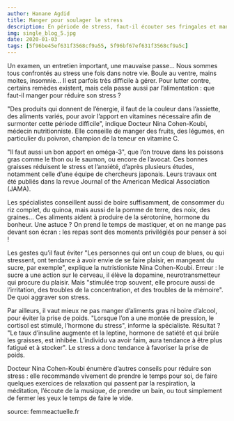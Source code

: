 ```yaml
---
author: Hanane Agdid
title: Manger pour soulager le stress
description: En période de stress, faut-il écouter ses fringales et manger du sucre ? Doit-on plutôt favoriser les légumes ? Docteur Nina Cohen-Koubi, médecin nutritionniste, nous répond.
img: single_blog_5.jpg
date: 2020-01-03
tags: [5f96be45ef631f3568cf9a55, 5f96bf67ef631f3568cf9a5c]
---
```


Un examen, un entretien important, une mauvaise passe… Nous sommes tous confrontés au stress une fois dans notre vie. Boule au ventre, mains moites, insomnie… Il est parfois très difficile à gérer. Pour lutter contre, certains remèdes existent, mais cela passe aussi par l’alimentation : que faut-il manger pour réduire son stress ?

"Des produits qui donnent de l’énergie, il faut de la couleur dans l’assiette, des aliments variés, pour avoir l’apport en vitamines nécessaire afin de surmonter cette période difficile", indique Docteur Nina Cohen-Koubi, médecin nutritionniste. Elle conseille de manger des fruits, des légumes, en particulier du poivron, champion de la teneur en vitamine C.

"Il faut aussi un bon apport en oméga-3", que l’on trouve dans les poissons gras comme le thon ou le saumon, ou encore de l’avocat. Ces bonnes graisses réduisent le stress et l’anxiété, d’après plusieurs études, notamment celle d’une équipe de chercheurs japonais. Leurs travaux ont été publiés dans la revue Journal of the American Medical Association (JAMA).

Les spécialistes conseillent aussi de boire suffisamment, de consommer du riz complet, du quinoa, mais aussi de la pomme de terre, des noix, des graines... Ces aliments aident à produire de la sérotonine, hormone du bonheur. Une astuce ? On prend le temps de mastiquer, et on ne mange pas devant son écran : les repas sont des moments privilégiés pour penser à soi !

Les gestes qu’il faut éviter
"Les personnes qui ont un coup de blues, ou qui stressent, ont tendance à avoir envie de se faire plaisir, en mangeant du sucre, par exemple", explique la nutristioniste Nina Cohen-Koubi. Erreur : le sucre a une action sur le cerveau, il élève la dopamine, neurotransmetteur qui procure du plaisir. Mais "stimulée trop souvent, elle procure aussi de l’irritation, des troubles de la concentration, et des troubles de la mémoire". De quoi aggraver son stress.

Par ailleurs, il vaut mieux ne pas manger d’aliments gras ni boire d’alcool, pour éviter la prise de poids. "Lorsque l’on a une montée de pression, le cortisol est stimulé, l’hormone du stress", informe la spécialiste. Résultat ? "Le taux d’insuline augmente et la leptine, hormone de satiété et qui brûle les graisses, est inhibée. L’individu va avoir faim, aura tendance à être plus fatigué et à stocker". Le stress a donc tendance à favoriser la prise de poids.

Docteur Nina Cohen-Koubi énumère d’autres conseils pour réduire son stress : elle recommande vivement de prendre le temps pour soi, de faire quelques exercices de relaxation qui passent par la respiration, la méditation, l’écoute de la musique, de prendre un bain, ou tout simplement de fermer les yeux le temps de faire le vide.

source: femmeactuelle.fr
